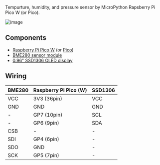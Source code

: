 Tempurture, humidity, and pressure sensor by MicroPython Rapsberry Pi Pico W (or Pico).

![image](https://github.com/quojama/pico-sensor/assets/4445606/f22d2cfd-139e-4baa-9424-44ad3c23e016)

## Components

- [Raspberry Pi Pico W](https://akizukidenshi.com/catalog/g/gM-17947/) (or [Pico](https://akizukidenshi.com/catalog/g/gM-16132/))
- [BME280 sensor module](https://akizukidenshi.com/catalog/g/gK-09421/)
- [0.96" SSD1306 OLED display](https://akizukidenshi.com/catalog/g/gP-12031/)


## Wiring

| BME280 | Raspberry Pi Pico (W) | SSD1306 |
| --- | --- | --- |
| VCC | 3V3 (36pin) | VCC |
| GND | GND | GND |
| - | GP7 (10pin) | SCL |
| - | GP6 (9pin) | SDA |
| CSB | - | - |
| SDI | GP4 (6pin) | - |
| SDO | GND | - |
| SCK | GP5 (7pin) | - |
